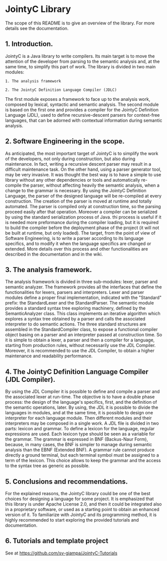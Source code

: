 # JointyC Library
	                                
The scope of this README is to give an overview of the library.
For more details see the documentation.

## 1. Introduction.

JointyC is a Java library to write compilers. Its main target is to move
the attention of the developer from parsing to the semantic analysis and,
at the same time, to simplify this part of work.
The library is divided in two main modules:

	1. The analysis framework

	2. The JointyC Definition Language Compiler (JDLC)

The first module exposes a framework to face up to the analysis work,
composed by lexical, syntactic and semantic analysis.
The second module is based on the first one and provides a compiler for
the JointyC Definition Language (JDL), used to define recursive-descent
parsers for context-free languages, that can be adorned with contextual
information during semantic analysis.


## 2. Software Engineering in the scope.

As anticipated, the most important target of JointyC is to simplify the
work of the developers, not only during construction, but also during 
maintenance. In fact, writing a recursive descent parser may result in
a difficult maintenance task. On the other hand, using a parser generator
tool, may be very invasive. It was thought the best way is to have a
simple to use library without any other dependencies or tools and
automatically re-compile the parser, without affecting heavily the
semantic analysis, when a change to the grammar is necessary. By using
the JointyC Definition Language, the parser of the designed language will
be re-compiled at every construction. The creation of the parser is moved
at runtime and totally automated. The parser is compiled only at
construction time, so the parsing proceed easily after that operation.
Moreover a compiler can be serialized by using the standard serialization
process of Java. thi process is useful if it is needed more preformance 
during the compiler loading, but it is required to build the compiler
before the deployment phase of the project (it will not be built at
runtime, but only loaded).
The target, from the point of view of Software Engineering, is to write
a parser according to its language specifics, and to modify it when the
language specifics are changed or extended.
More details over this process and other functionalities are described
in the documentation and in the wiki.


## 3. The analysis framework.

The analysis framework is divided in three sub-modules: lexer, parser and
semantic analyzer. The framework provides all the interfaces that define
the functionalities for lexers, parsers and interpreters.
Lexer and parser modules define a proper final implementation, indicated
with the "Standard" prefix: the StandardLexer and the StandardParser.
The semantic module provides a standard syntax tree exploring machinery,
defined by the SemanticAnalyzer class. This class implements an iterative
algorithm which explores a syntax tree obtained by a parser and calls
the associated interpreter to do semantic actions. The three standard
structures are assembled in the StandardCompiler class, to expose a
functional compiler object basing on a parser and an interpreter passed
at construction time. So it is simple to obtain a lexer, a parser and
then a compiler for a language, starting from production rules, without
necessarily use the JDL Compiler. Moreover, it is recommended to use the
JDL Compiler, to obtain a higher maintenance and readability performance.


## 4. The JointyC Definition Language Compiler (JDL Compiler).

By using the JDL Compiler it is possible to define and compile a parser
and the associated lexer at run-time. The objective is to have a double
phase process: the design of the language's specifics, first, and the
definition of the semantic operations, later. By using, the JDL it is
possible to divide the languages in modules, and at the same time,
it is possible to design one interpreter for each language module. Then
different modules and their interpreters may be composed in a single
work. A JDL file is divided in two parts: lexicon and grammar. To define
a lexicon for the language, regular expressions are used. Each lexicon
type should be seen as a variable for the grammar. The grammar is
expressed in BNF (Backus-Naur Form), because, in many cases, the BNF is
simpler to manage during semantic analysis than the EBNF (Extended BNF).
A grammar rule cannot produce directly a ground terminal, but each
terminal symbol must be assigned to a term of the lexicon. This choice
allows to keep the grammar and the access to the syntax tree as generic
as possible.


## 5. Conclusions and recommendations.

For the explained reasons, the JointyC library could be one of the best
choices for designing a language for some project. It is emphasized
that this library is under Apache License 2.0, and then it could be
integrated also in a proprietary software, or used as a starting point
to obtain an enhanced version of it. To familiarize with JointyC and its
programming method, it is highly recommended to start exploring the
provided tutorials and documentation.

## 6. Tutorials and template project

See at https://github.com/sv-giampa/JointyC-Tutorials
		
		
		
		
		
		
		

